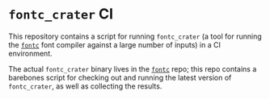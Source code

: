# `fontc_crater` CI

This repository contains a script for running `fontc_crater` (a tool for running
the [`fontc`] font compiler against a large number of inputs) in a CI
environment.

The actual `fontc_crater` binary lives in the [`fontc`] repo; this repo contains
a barebones script for checking out and running the latest version of
`fontc_crater`, as well as collecting the results.

[`fontc`]: https://github.com/googlefonts/fontc
